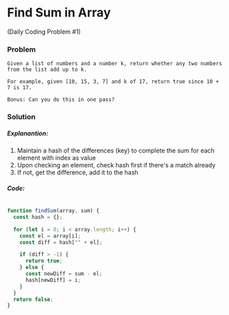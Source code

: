 # Find Sum in Array
(Daily Coding Problem #1)

### Problem
```
Given a list of numbers and a number k, return whether any two numbers from the list add up to k.

For example, given [10, 15, 3, 7] and k of 17, return true since 10 + 7 is 17.

Bonus: Can you do this in one pass?
```

### Solution

##### Explanantion:

1. Maintain a hash of the differences (key) to complete the sum for each element with index as value
2. Upon checking an element, check hash first if there's a match already
3. If not, get the difference, add it to the hash

##### Code:

``` js

function findSum(array, sum) {
  const hash = {};

  for (let i = 0; i < array.length; i++) {
    const el = array[i];
    const diff = hash["" + el];

    if (diff > -1) {
      return true;
    } else {
      const newDiff = sum - el;
      hash[newDiff] = i;
    }
  }
  return false;
}

```
